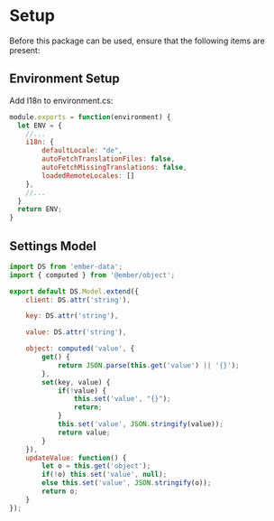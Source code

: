 # Setup

Before this package can be used, ensure that the following items are present:

## Environment Setup
Add I18n to environment.cs:

~~~js
module.exports = function(environment) {
  let ENV = {
    //...
    i18n: {
        defaultLocale: "de",
        autoFetchTranslationFiles: false,
        autoFetchMissingTranslations: false,
        loadedRemoteLocales: []
    },
    //...
  }
  return ENV;
}
~~~

## Settings Model

~~~js
import DS from 'ember-data';
import { computed } from '@ember/object';

export default DS.Model.extend({
    client: DS.attr('string'),

    key: DS.attr('string'),

    value: DS.attr('string'),

    object: computed('value', {
        get() {
            return JSON.parse(this.get('value') || '{}');
        },
        set(key, value) {
            if(!value) {
                this.set('value', "{}");
                return;
            }
            this.set('value', JSON.stringify(value));
            return value;
        }
    }),
    updateValue: function() {
        let o = this.get('object');
        if(!o) this.set('value', null);
        else this.set('value', JSON.stringify(o));
        return o;
    }
});
~~~



